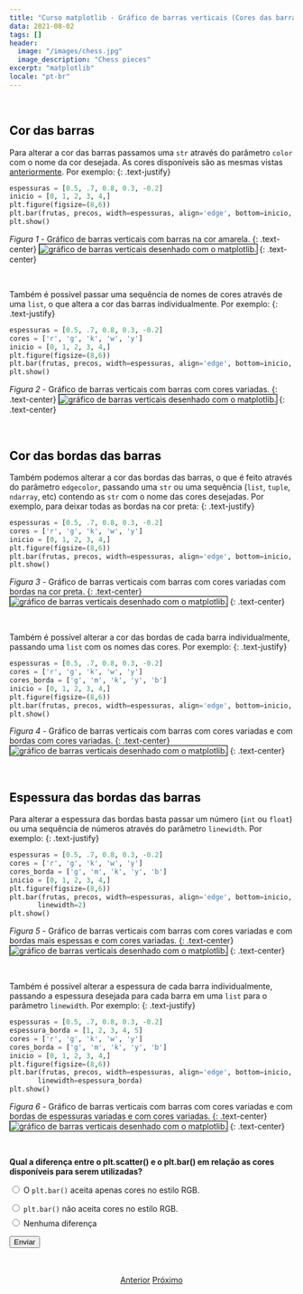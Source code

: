 ```yaml
---
title: "Curso matplotlib - Gráfico de barras verticais (Cores das barras)"
data: 2021-08-02
tags: []
header:
  image: "/images/chess.jpg"
  image_description: "Chess pieces"
excerpt: "matplotlib"
locale: "pt-br"
---
```


<br>

<h2><a style="color:black" id="">Cor das barras</a></h2>

Para alterar a cor das barras passamos uma `str` através do parâmetro `color` com o nome da cor desejada. As cores disponíveis são as mesmas vistas <a href="/Curso-matplotlib-08#cor-marcadores">anteriormente</a>. Por exemplo:
{: .text-justify}


```python
espessuras = [0.5, .7, 0.8, 0.3, -0.2]
inicio = [0, 1, 2, 3, 4,]
plt.figure(figsize=(8,6))
plt.bar(frutas, precos, width=espessuras, align='edge', bottom=inicio, color='yellow')
plt.show()
```

*Figura 1* - Gráfico de barras verticais com barras na cor amarela.
{: .text-center}
<img style="border: solid 1px black" src="{{ site.url }}{{ site.baseurl }}/images/curso-matplotlib/grafico-barras-verticais/49/grafico-barras-verticais-01.png" alt="gráfico de barras verticais desenhado com o matplotlib." >
{: .text-center}

<br>

Também é possível passar uma sequência de nomes de cores através de uma `list`, o que altera a cor das barras individualmente. Por exemplo:
{: .text-justify}

```python
espessuras = [0.5, .7, 0.8, 0.3, -0.2]
cores = ['r', 'g', 'k', 'w', 'y']
inicio = [0, 1, 2, 3, 4,]
plt.figure(figsize=(8,6))
plt.bar(frutas, precos, width=espessuras, align='edge', bottom=inicio, color=cores)
plt.show()
```

*Figura 2* - Gráfico de barras verticais com barras com cores variadas.
{: .text-center}
<img style="border: solid 1px black" src="{{ site.url }}{{ site.baseurl }}/images/curso-matplotlib/grafico-barras-verticais/49/grafico-barras-verticais-02.png" alt="gráfico de barras verticais desenhado com o matplotlib." >
{: .text-center}

<br>

<h2><a style="color:black" id="cor-bordas">Cor das bordas das barras</a></h2>

Também podemos alterar a cor das bordas das barras, o que é feito através do parâmetro `edgecolor`, passando uma `str` ou uma sequência (`list`, `tuple`, `ndarray`, etc) contendo as `str` com o nome das cores desejadas. Por exemplo, para deixar todas as bordas na cor preta:
{: .text-justify}

```python
espessuras = [0.5, .7, 0.8, 0.3, -0.2]
cores = ['r', 'g', 'k', 'w', 'y']
inicio = [0, 1, 2, 3, 4,]
plt.figure(figsize=(8,6))
plt.bar(frutas, precos, width=espessuras, align='edge', bottom=inicio, color=cores, edgecolor='k')
plt.show()
```

*Figura 3* - Gráfico de barras verticais com barras com cores variadas com bordas na cor preta.
{: .text-center}
<img style="border: solid 1px black" src="{{ site.url }}{{ site.baseurl }}/images/curso-matplotlib/grafico-barras-verticais/49/grafico-barras-verticais-03.png" alt="gráfico de barras verticais desenhado com o matplotlib." >
{: .text-center}

<br>


Também é possível alterar a cor das bordas de cada barra individualmente, passando uma `list` com os nomes das cores. Por exemplo:
{: .text-justify}

```python
espessuras = [0.5, .7, 0.8, 0.3, -0.2]
cores = ['r', 'g', 'k', 'w', 'y']
cores_borda = ['g', 'm', 'k', 'y', 'b']
inicio = [0, 1, 2, 3, 4,]
plt.figure(figsize=(8,6))
plt.bar(frutas, precos, width=espessuras, align='edge', bottom=inicio, color=cores, edgecolor=cores_borda)
plt.show()
```

*Figura 4* - Gráfico de barras verticais com barras com cores variadas e com bordas com cores variadas.
{: .text-center}
<img style="border: solid 1px black" src="{{ site.url }}{{ site.baseurl }}/images/curso-matplotlib/grafico-barras-verticais/49/grafico-barras-verticais-04.png" alt="gráfico de barras verticais desenhado com o matplotlib." >
{: .text-center}

<br>


<h2><a style="color:black" id="espessura-bordas-barras">Espessura das bordas das barras</a></h2>

Para alterar a espessura das bordas basta passar um número (`int` ou `float`) ou uma sequência de números através do parâmetro `linewidth`. Por exemplo:
{: .text-justify}

```python
espessuras = [0.5, .7, 0.8, 0.3, -0.2]
cores = ['r', 'g', 'k', 'w', 'y']
cores_borda = ['g', 'm', 'k', 'y', 'b']
inicio = [0, 1, 2, 3, 4,]
plt.figure(figsize=(8,6))
plt.bar(frutas, precos, width=espessuras, align='edge', bottom=inicio, color=cores, edgecolor=cores_borda,
       linewidth=2)
plt.show()
```

*Figura 5* - Gráfico de barras verticais com barras com cores variadas e com bordas mais espessas e com cores variadas.
{: .text-center}
<img style="border: solid 1px black" src="{{ site.url }}{{ site.baseurl }}/images/curso-matplotlib/grafico-barras-verticais/49/grafico-barras-verticais-05.png" alt="gráfico de barras verticais desenhado com o matplotlib." >
{: .text-center}

<br>

Também é possível alterar a espessura de cada barra individualmente, passando a espessura desejada para cada barra em uma `list` para o parâmetro `linewidth`. Por exemplo:
{: .text-justify}

```python
espessuras = [0.5, .7, 0.8, 0.3, -0.2]
espessura_borda = [1, 2, 3, 4, 5]
cores = ['r', 'g', 'k', 'w', 'y']
cores_borda = ['g', 'm', 'k', 'y', 'b']
inicio = [0, 1, 2, 3, 4,]
plt.figure(figsize=(8,6))
plt.bar(frutas, precos, width=espessuras, align='edge', bottom=inicio, color=cores, edgecolor=cores_borda,
       linewidth=espessura_borda)
plt.show()
```

*Figura 6* - Gráfico de barras verticais com barras com cores variadas e com bordas de espessuras variadas e com cores variadas.
{: .text-center}
<img style="border: solid 1px black" src="{{ site.url }}{{ site.baseurl }}/images/curso-matplotlib/grafico-barras-verticais/49/grafico-barras-verticais-06.png" alt="gráfico de barras verticais desenhado com o matplotlib." >
{: .text-center}

<br>

<form id = "quiz" name = "quiz">

<p><strong>Qual a diferença entre o plt.scatter() e o plt.bar() em relação as cores disponíveis para serem utilizadas?</strong></p>

<input type = "radio" id = "mc" name = "question1" value = "a"> O <code>plt.bar()</code> aceita apenas cores no estilo RGB.
<p style="font-size: 50%"></p>
<input type = "radio" id = "mc" name = "question1" value = "b"> <code>plt.bar()</code> não aceita cores no estilo RGB.
<p style="font-size: 50%"></p>
<input type = "radio" id = "mc" name = "question1" value = "c"> Nenhuma diferença
<p style="font-size: 50%"></p>
<p></p>
<input id = "button" type = "button" class="btn btn--info" value = "Enviar" onclick = "check();">
</form>

<div id = "after_submit">
<p style="font-size: 120%" id = "message"></p>
</div>

<br>


<p style="text-align: center">
  <a href="/Curso-matplotlib-48" class="btn btn--success">Anterior</a>
  <a href="/Curso-matplotlib-50" class="btn btn--success">Próximo</a>
</p>


<script>
function check(){
	var question1 = document.quiz.question1.value;
	var messages = [" Incorreto! 😔 <br> O <code>plt.bar()</code> aceita várias outras opções de cores, não apenas cores RGB.",
  " 😔 Incorreto! 😔  <br> O <code>plt.bar()</code> também aceita cores no estilo RGB!",
  "🎉 Correto! 🥳️ <br> As cores disponíveis são exatamente as mesmas ",
  "☕️"];
	var score;

	if (question1 == "a") {
		score = 0;
	}	else if (question1 == "b") {
		score = 1;
	} else if (question1 == "c") {
    score = 2;
  } else {
    score = 3;
  }

	document.getElementById("after_submit").style.visibility = "visible";
	document.getElementById("message").innerHTML = messages[score];

};

</script>
